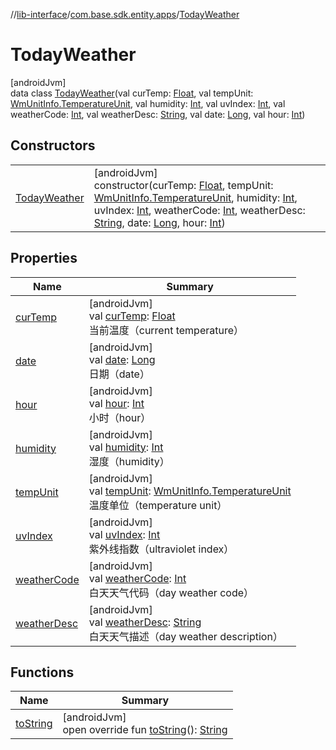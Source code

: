 //[lib-interface](../../../index.md)/[com.base.sdk.entity.apps](../index.md)/[TodayWeather](index.md)

# TodayWeather

[androidJvm]\
data class [TodayWeather](index.md)(val curTemp: [Float](https://kotlinlang.org/api/latest/jvm/stdlib/kotlin/-float/index.html), val tempUnit: [WmUnitInfo.TemperatureUnit](../../com.base.sdk.entity.settings/-wm-unit-info/-temperature-unit/index.md), val humidity: [Int](https://kotlinlang.org/api/latest/jvm/stdlib/kotlin/-int/index.html), val uvIndex: [Int](https://kotlinlang.org/api/latest/jvm/stdlib/kotlin/-int/index.html), val weatherCode: [Int](https://kotlinlang.org/api/latest/jvm/stdlib/kotlin/-int/index.html), val weatherDesc: [String](https://kotlinlang.org/api/latest/jvm/stdlib/kotlin/-string/index.html), val date: [Long](https://kotlinlang.org/api/latest/jvm/stdlib/kotlin/-long/index.html), val hour: [Int](https://kotlinlang.org/api/latest/jvm/stdlib/kotlin/-int/index.html))

## Constructors

| | |
|---|---|
| [TodayWeather](-today-weather.md) | [androidJvm]<br>constructor(curTemp: [Float](https://kotlinlang.org/api/latest/jvm/stdlib/kotlin/-float/index.html), tempUnit: [WmUnitInfo.TemperatureUnit](../../com.base.sdk.entity.settings/-wm-unit-info/-temperature-unit/index.md), humidity: [Int](https://kotlinlang.org/api/latest/jvm/stdlib/kotlin/-int/index.html), uvIndex: [Int](https://kotlinlang.org/api/latest/jvm/stdlib/kotlin/-int/index.html), weatherCode: [Int](https://kotlinlang.org/api/latest/jvm/stdlib/kotlin/-int/index.html), weatherDesc: [String](https://kotlinlang.org/api/latest/jvm/stdlib/kotlin/-string/index.html), date: [Long](https://kotlinlang.org/api/latest/jvm/stdlib/kotlin/-long/index.html), hour: [Int](https://kotlinlang.org/api/latest/jvm/stdlib/kotlin/-int/index.html)) |

## Properties

| Name | Summary |
|---|---|
| [curTemp](cur-temp.md) | [androidJvm]<br>val [curTemp](cur-temp.md): [Float](https://kotlinlang.org/api/latest/jvm/stdlib/kotlin/-float/index.html)<br>当前温度（current temperature） |
| [date](date.md) | [androidJvm]<br>val [date](date.md): [Long](https://kotlinlang.org/api/latest/jvm/stdlib/kotlin/-long/index.html)<br>日期（date） |
| [hour](hour.md) | [androidJvm]<br>val [hour](hour.md): [Int](https://kotlinlang.org/api/latest/jvm/stdlib/kotlin/-int/index.html)<br>小时（hour） |
| [humidity](humidity.md) | [androidJvm]<br>val [humidity](humidity.md): [Int](https://kotlinlang.org/api/latest/jvm/stdlib/kotlin/-int/index.html)<br>湿度（humidity） |
| [tempUnit](temp-unit.md) | [androidJvm]<br>val [tempUnit](temp-unit.md): [WmUnitInfo.TemperatureUnit](../../com.base.sdk.entity.settings/-wm-unit-info/-temperature-unit/index.md)<br>温度单位（temperature unit） |
| [uvIndex](uv-index.md) | [androidJvm]<br>val [uvIndex](uv-index.md): [Int](https://kotlinlang.org/api/latest/jvm/stdlib/kotlin/-int/index.html)<br>紫外线指数（ultraviolet index） |
| [weatherCode](weather-code.md) | [androidJvm]<br>val [weatherCode](weather-code.md): [Int](https://kotlinlang.org/api/latest/jvm/stdlib/kotlin/-int/index.html)<br>白天天气代码（day weather code） |
| [weatherDesc](weather-desc.md) | [androidJvm]<br>val [weatherDesc](weather-desc.md): [String](https://kotlinlang.org/api/latest/jvm/stdlib/kotlin/-string/index.html)<br>白天天气描述（day weather description） |

## Functions

| Name | Summary |
|---|---|
| [toString](to-string.md) | [androidJvm]<br>open override fun [toString](to-string.md)(): [String](https://kotlinlang.org/api/latest/jvm/stdlib/kotlin/-string/index.html) |
